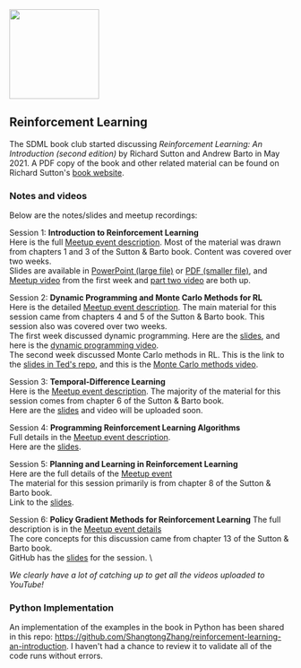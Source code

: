 <img src="https://github.com/SanDiegoMachineLearning/bookclub/blob/master/images/reinforcement-learning.jpg?raw=true" width="160">

## Reinforcement Learning

The SDML book club started discussing *Reinforcement Learning:  An Introduction (second edition)* 
by Richard Sutton and Andrew Barto in May 2021. 
A PDF copy of the book and other related material can be found on Richard Sutton's [book website](http://incompleteideas.net/book/the-book.html).

### Notes and videos
Below are the notes/slides and meetup recordings:

Session 1:  **Introduction to Reinforcement Learning** \
Here is the full [Meetup event description](https://www.meetup.com/San-Diego-Machine-Learning/events/277882829/). 
Most of the material was drawn from chapters 1 and 3 of the Sutton & Barto book. 
Content was covered over two weeks. \
Slides are available in [PowerPoint (large file)](https://github.com/tedkyi/reinforcement-learning/blob/main/1_Introduction_to_reinforcement_learning.pptx) 
or [PDF (smaller file)](https://github.com/tedkyi/reinforcement-learning/blob/main/1_Introduction_to_reinforcement_learning.pdf), 
and [Meetup video](https://youtu.be/jDdF8FRgju0) from the first week and [part two video](https://youtu.be/xeos7wa5y-k) are both up.

Session 2:  **Dynamic Programming and Monte Carlo Methods for RL** \
Here is the detailed [Meetup event description](https://www.meetup.com/San-Diego-Machine-Learning/events/278318808/). 
The main material for this session came from chapters 4 and 5 of the Sutton & Barto book.
This session also was covered over two weeks. \
The first week discussed dynamic programming.  Here are the [slides](https://github.com/tedkyi/reinforcement-learning/blob/main/2a_Dynamic_programming.pdf),
and here is the [dynamic programming video](https://youtu.be/ac4wjMcvkv8). \
The second week discussed Monte Carlo methods in RL.  This is the link to the [slides in Ted's repo](https://github.com/tedkyi/reinforcement-learning/blob/main/2b_Monte_carlo_methods.pdf),
and this is the [Monte Carlo methods video](https://youtu.be/Fwk7F2cVuWQ).

Session 3:  **Temporal-Difference Learning** \
Here is the [Meetup event description](https://www.meetup.com/San-Diego-Machine-Learning/events/278801444/).
The majority of the material for this session comes from chapter 6 of the Sutton & Barto book. \
Here are the [slides](https://github.com/tedkyi/reinforcement-learning/blob/main/3_Temporal_difference_learning.pdf) and video will be uploaded soon.

Session 4:  **Programming Reinforcement Learning Algorithms** \
Full details in the [Meetup event description](https://www.meetup.com/San-Diego-Machine-Learning/events/278970571/). \
Here are the [slides](https://github.com/tedkyi/reinforcement-learning/blob/main/4_Programming_rl_algorithms.pdf).

Session 5:  **Planning and Learning in Reinforcement Learning** \
Here are the full details of the [Meetup event](https://www.meetup.com/San-Diego-Machine-Learning/events/279249884/) \
The material for this session primarily is from chapter 8 of the Sutton & Barto book. \
Link to the [slides](https://github.com/tedkyi/reinforcement-learning/blob/main/5_Planning_and_learning.pdf).

Session 6:  **Policy Gradient Methods for Reinforcement Learning**
The full description is in the [Meetup event details](https://www.meetup.com/San-Diego-Machine-Learning/events/279556688/) \
The core concepts for this discussion came from chapter 13 of the Sutton & Barto book.  \
GitHub has the [slides](https://github.com/tedkyi/reinforcement-learning/blob/main/6_Policy_gradient_methods.pdf) for the session. \

*We clearly have a lot of catching up to get all the videos uploaded to YouTube!*


### Python Implementation
An implementation of the examples in the book in Python has been shared in this repo: <https://github.com/ShangtongZhang/reinforcement-learning-an-introduction>.
I haven't had a chance to review it to validate all of the code runs without errors.

<br>
<br>

